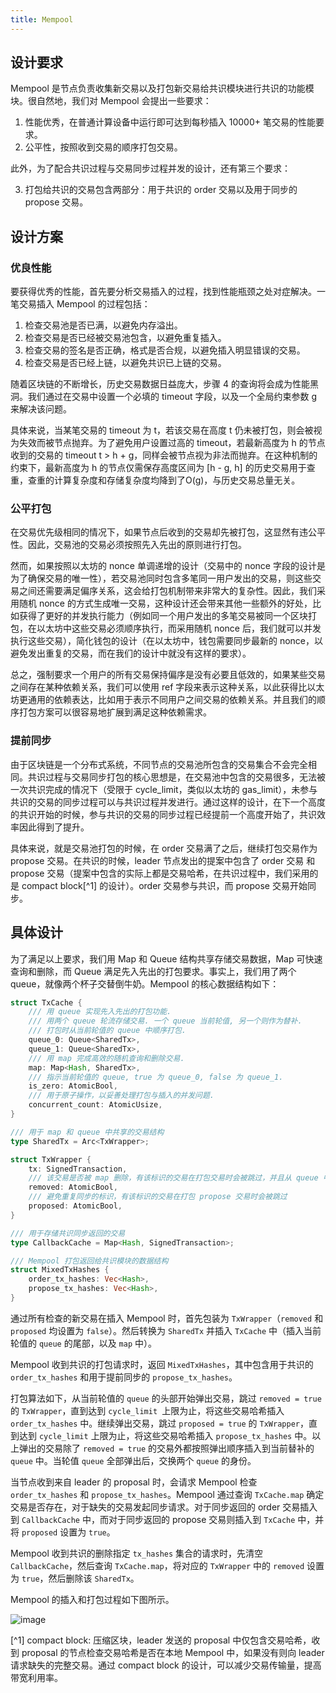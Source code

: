 ```yaml
---
title: Mempool
---
```


## 设计要求

Mempool 是节点负责收集新交易以及打包新交易给共识模块进行共识的功能模块。很自然地，我们对 Mempool 会提出一些要求：

1. 性能优秀，在普通计算设备中运行即可达到每秒插入 10000+ 笔交易的性能要求。
2. 公平性，按照收到交易的顺序打包交易。

此外，为了配合共识过程与交易同步过程并发的设计，还有第三个要求：

3. 打包给共识的交易包含两部分：用于共识的 order 交易以及用于同步的 propose 交易。

## 设计方案

### 优良性能

要获得优秀的性能，首先要分析交易插入的过程，找到性能瓶颈之处对症解决。一笔交易插入 Mempool 的过程包括：

1. 检查交易池是否已满，以避免内存溢出。
2. 检查交易是否已经被交易池包含，以避免重复插入。
3. 检查交易的签名是否正确，格式是否合规，以避免插入明显错误的交易。
4. 检查交易是否已经上链，以避免共识已上链的交易。

随着区块链的不断增长，历史交易数据日益庞大，步骤 4 的查询将会成为性能黑洞。我们通过在交易中设置一个必填的 timeout 字段，以及一个全局约束参数 g 来解决该问题。

具体来说，当某笔交易的 timeout 为 t，若该交易在高度 t 仍未被打包，则会被视为失效而被节点抛弃。为了避免用户设置过高的 timeout，若最新高度为 h 的节点收到的交易的 timeout t > h + g，同样会被节点视为非法而抛弃。在这种机制的约束下，最新高度为 h 的节点仅需保存高度区间为 [h - g, h] 的历史交易用于查重，查重的计算复杂度和存储复杂度均降到了O(g)，与历史交易总量无关。

### 公平打包

在交易优先级相同的情况下，如果节点后收到的交易却先被打包，这显然有违公平性。因此，交易池的交易必须按照先入先出的原则进行打包。

然而，如果按照以太坊的 nonce 单调递增的设计（交易中的 nonce 字段的设计是为了确保交易的唯一性），若交易池同时包含多笔同一用户发出的交易，则这些交易之间还需要满足偏序关系，这会给打包机制带来非常大的复杂性。因此，我们采用随机 nonce 的方式生成唯一交易，这种设计还会带来其他一些额外的好处，比如获得了更好的并发执行能力（例如同一个用户发出的多笔交易被同一个区块打包，在以太坊中这些交易必须顺序执行，而采用随机 nonce 后，我们就可以并发执行这些交易），简化钱包的设计（在以太坊中，钱包需要同步最新的 nonce，以避免发出重复的交易，而在我们的设计中就没有这样的要求）。

总之，强制要求一个用户的所有交易保持偏序是没有必要且低效的，如果某些交易之间存在某种依赖关系，我们可以使用 ref 字段来表示这种关系，以此获得比以太坊更通用的依赖表达，比如用于表示不同用户之间交易的依赖关系。并且我们的顺序打包方案可以很容易地扩展到满足这种依赖需求。

### 提前同步

由于区块链是一个分布式系统，不同节点的交易池所包含的交易集合不会完全相同。共识过程与交易同步打包的核心思想是，在交易池中包含的交易很多，无法被一次共识完成的情况下（受限于 cycle_limit，类似以太坊的 gas_limit），未参与共识的交易的同步过程可以与共识过程并发进行。通过这样的设计，在下一个高度的共识开始的时候，参与共识的交易的同步过程已经提前一个高度开始了，共识效率因此得到了提升。

具体来说，就是交易池打包的时候，在 order 交易满了之后，继续打包交易作为 propose 交易。在共识的时候，leader 节点发出的提案中包含了 order 交易 和 propose 交易（提案中包含的实际上都是交易哈希，在共识过程中，我们采用的是 compact block[^1] 的设计）。order 交易参与共识，而 propose 交易开始同步。

## 具体设计

为了满足以上要求，我们用 Map 和 Queue 结构共享存储交易数据，Map 可快速查询和删除，而 Queue 满足先入先出的打包要求。事实上，我们用了两个 queue，就像两个杯子交替倒牛奶。Mempool 的核心数据结构如下：

```rust
struct TxCache {
    /// 用 queue 实现先入先出的打包功能. 
    /// 用两个 queue 轮流存储交易. 一个 queue 当前轮值, 另一个则作为替补. 
    /// 打包时从当前轮值的 queue 中顺序打包.
    queue_0: Queue<SharedTx>,
    queue_1: Queue<SharedTx>,
    /// 用 map 完成高效的随机查询和删除交易.
    map: Map<Hash, SharedTx>,
    /// 指示当前轮值的 queue, true 为 queue_0, false 为 queue_1.
    is_zero: AtomicBool,
    /// 用于原子操作，以妥善处理打包与插入的并发问题. 
    concurrent_count: AtomicUsize,
}

/// 用于 map 和 queue 中共享的交易结构
type SharedTx = Arc<TxWrapper>;

struct TxWrapper {
    tx: SignedTransaction,
    /// 该交易是否被 map 删除，有该标识的交易在打包交易时会被跳过，并且从 queue 中删除
    removed: AtomicBool,
    /// 避免重复同步的标识，有该标识的交易在打包 propose 交易时会被跳过
    proposed: AtomicBool,
}

/// 用于存储共识同步返回的交易
type CallbackCache = Map<Hash, SignedTransaction>;

/// Mempool 打包返回给共识模块的数据结构
struct MixedTxHashes {
    order_tx_hashes: Vec<Hash>,
    propose_tx_hashes: Vec<Hash>,
}
``` 

通过所有检查的新交易在插入 Mempool 时，首先包装为 `TxWrapper`（`removed` 和 `proposed` 均设置为 `false`）。然后转换为 `SharedTx` 并插入 `TxCache` 中（插入当前轮值的 `queue` 的尾部，以及 `map` 中）。 

Mempool 收到共识的打包请求时，返回 `MixedTxHashes`，其中包含用于共识的 `order_tx_hashes` 和用于提前同步的 `propose_tx_hashes`。

打包算法如下，从当前轮值的 `queue` 的头部开始弹出交易，跳过 `removed = true` 的 `TxWrapper`，直到达到 `cycle_limit `上限为止，将这些交易哈希插入 `order_tx_hashes` 中。继续弹出交易，跳过 `proposed = true` 的 `TxWrapper`，直到达到 `cycle_limit` 上限为止，将这些交易哈希插入 `propose_tx_hashes` 中。以上弹出的交易除了 `removed = true` 的交易外都按照弹出顺序插入到当前替补的 `queue` 中。当轮值 `queue` 全部弹出后，交换两个 `queue` 的身份。

当节点收到来自 leader 的 proposal 时，会请求 Mempool 检查 `order_tx_hashes` 和 `propose_tx_hashes`。Mempool 通过查询 `TxCache.map` 确定交易是否存在，对于缺失的交易发起同步请求。对于同步返回的 order 交易插入到 `CallbackCache` 中，而对于同步返回的 propose 交易则插入到 `TxCache`  中，并将 `proposed` 设置为 `true`。

Mempool 收到共识的删除指定 `tx_hashes` 集合的请求时，先清空 `CallbackCache`，然后查询 `TxCache.map`，将对应的 `TxWrapper` 中的 `removed` 设置为 `true`，然后删除该 `SharedTx`。

Mempool 的插入和打包过程如下图所示。

![image](./static/mempool_process.png)

[^1] compact block: 压缩区块，leader 发送的 proposal 中仅包含交易哈希，收到 proposal 的节点检查交易哈希是否在本地 Mempool 中，如果没有则向 leader 请求缺失的完整交易。通过 compact block 的设计，可以减少交易传输量，提高带宽利用率。
